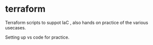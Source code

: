 # terraform
Terraform scripts to suppot IaC , also hands on practice of the various usecases.

Setting up vs code for practice.